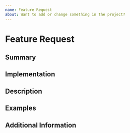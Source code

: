 ```yaml
---
name: Feature Request
about: Want to add or change something in the project?
---
```



<!--  
Thank you very much for contributing by creating an issue!
As an open source project with busy owner, it can sometimes take a long time to response. Please be patient if needed :). Thanks!
-->


# Feature Request

<!-- Please provide a general summary of the issue in the title field. -->


## Summary

<!-- Clear and concise description of your idea. -->


## Implementation

<!-- How should your idea be implemented in your opinion? -->


## Description

<!-- Optional, but preferable. Detailed description of your idea. -->


## Examples

<!-- Optional, but preferable. Examples of your idea. -->


## Additional Information

<!-- Any other additional information. -->

